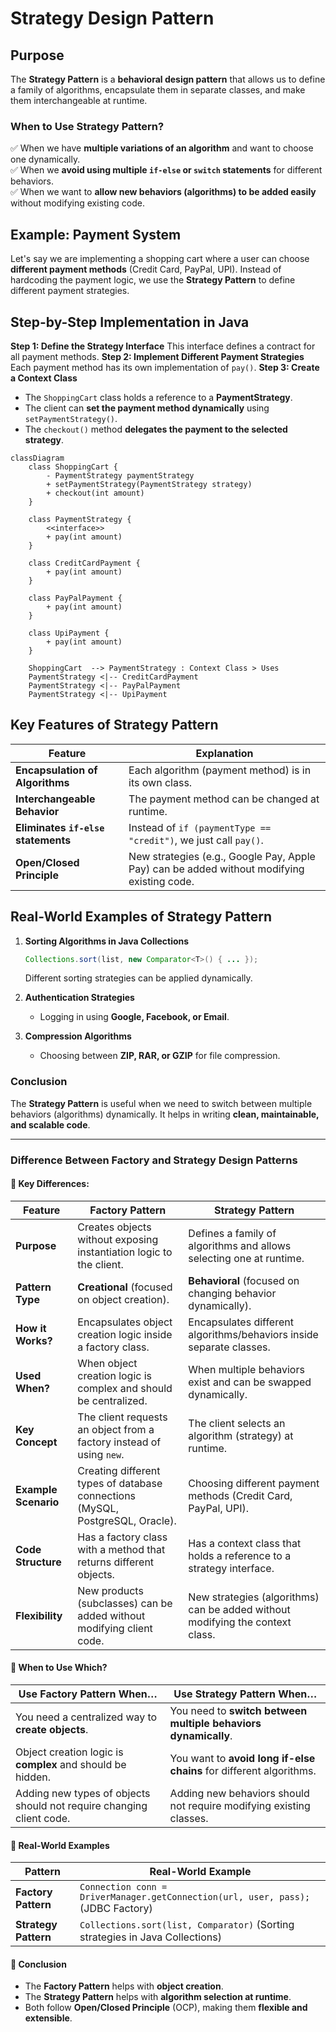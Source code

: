 # **Strategy Design Pattern**

## **Purpose**
The **Strategy Pattern** is a **behavioral design pattern** that allows us to define a family of algorithms, encapsulate them in separate classes, and make them interchangeable at runtime.

### **When to Use Strategy Pattern?**
✅ When we have **multiple variations of an algorithm** and want to choose one dynamically.  
✅ When we **avoid using multiple `if-else` or `switch` statements** for different behaviors.  
✅ When we want to **allow new behaviors (algorithms) to be added easily** without modifying existing code.  

## **Example: Payment System**

Let's say we are implementing a shopping cart where a user can choose **different payment methods** (Credit Card, PayPal, UPI). Instead of hardcoding the payment logic, we use the **Strategy Pattern** to define different payment strategies.

## **Step-by-Step Implementation in Java**

**Step 1: Define the Strategy Interface**
This interface defines a contract for all payment methods.
**Step 2: Implement Different Payment Strategies**
Each payment method has its own implementation of `pay()`.
**Step 3: Create a Context Class**
- The `ShoppingCart` class holds a reference to a **PaymentStrategy**.
- The client can **set the payment method dynamically** using `setPaymentStrategy()`.
- The `checkout()` method **delegates the payment to the selected strategy**.

```mermaid
classDiagram
    class ShoppingCart {
        - PaymentStrategy paymentStrategy
        + setPaymentStrategy(PaymentStrategy strategy)
        + checkout(int amount)
    }

    class PaymentStrategy {
        <<interface>>
        + pay(int amount)
    }

    class CreditCardPayment {
        + pay(int amount)
    }

    class PayPalPayment {
        + pay(int amount)
    }

    class UpiPayment {
        + pay(int amount)
    }

    ShoppingCart  --> PaymentStrategy : Context Class > Uses
    PaymentStrategy <|-- CreditCardPayment
    PaymentStrategy <|-- PayPalPayment
    PaymentStrategy <|-- UpiPayment

```


## **Key Features of Strategy Pattern**
| Feature | Explanation |
|---------|------------|
| **Encapsulation of Algorithms** | Each algorithm (payment method) is in its own class. |
| **Interchangeable Behavior** | The payment method can be changed at runtime. |
| **Eliminates `if-else` statements** | Instead of `if (paymentType == "credit")`, we just call `pay()`. |
| **Open/Closed Principle** | New strategies (e.g., Google Pay, Apple Pay) can be added without modifying existing code. |

## **Real-World Examples of Strategy Pattern**
1. **Sorting Algorithms in Java Collections**
   ```java
   Collections.sort(list, new Comparator<T>() { ... });
   ```
   Different sorting strategies can be applied dynamically.
   
2. **Authentication Strategies**
   - Logging in using **Google, Facebook, or Email**.

3. **Compression Algorithms**
   - Choosing between **ZIP, RAR, or GZIP** for file compression.

### **Conclusion**
The **Strategy Pattern** is useful when we need to switch between multiple behaviors (algorithms) dynamically. It helps in writing **clean, maintainable, and scalable code**.

---
### **Difference Between Factory and Strategy Design Patterns**

#### **🔹 Key Differences:**
| Feature | Factory Pattern | Strategy Pattern |
|---------|----------------|-----------------|
| **Purpose** | Creates objects without exposing instantiation logic to the client. | Defines a family of algorithms and allows selecting one at runtime. |
| **Pattern Type** | **Creational** (focused on object creation). | **Behavioral** (focused on changing behavior dynamically). |
| **How it Works?** | Encapsulates object creation logic inside a factory class. | Encapsulates different algorithms/behaviors inside separate classes. |
| **Used When?** | When object creation logic is complex and should be centralized. | When multiple behaviors exist and can be swapped dynamically. |
| **Key Concept** | The client requests an object from a factory instead of using `new`. | The client selects an algorithm (strategy) at runtime. |
| **Example Scenario** | Creating different types of database connections (MySQL, PostgreSQL, Oracle). | Choosing different payment methods (Credit Card, PayPal, UPI). |
| **Code Structure** | Has a factory class with a method that returns different objects. | Has a context class that holds a reference to a strategy interface. |
| **Flexibility** | New products (subclasses) can be added without modifying client code. | New strategies (algorithms) can be added without modifying the context class. |


#### **🔹 When to Use Which?**
| **Use Factory Pattern When…** | **Use Strategy Pattern When…** |
|------------------------------|-------------------------------|
| You need a centralized way to **create objects**. | You need to **switch between multiple behaviors dynamically**. |
| Object creation logic is **complex** and should be hidden. | You want to **avoid long if-else chains** for different algorithms. |
| Adding new types of objects should not require changing client code. | Adding new behaviors should not require modifying existing classes. |

#### **🔹 Real-World Examples**
| Pattern | Real-World Example |
|---------|--------------------|
| **Factory Pattern** | `Connection conn = DriverManager.getConnection(url, user, pass);` (JDBC Factory) |
| **Strategy Pattern** | `Collections.sort(list, Comparator)` (Sorting strategies in Java Collections) |

#### **🔹 Conclusion**
- The **Factory Pattern** helps with **object creation**.
- The **Strategy Pattern** helps with **algorithm selection at runtime**.
- Both follow **Open/Closed Principle** (OCP), making them **flexible and extensible**.

